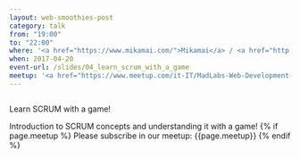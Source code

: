 ```yaml
---
layout: web-smoothies-post
category: talk
from: "19:00"
to: "22:00"
where: '<a href="https://www.mikamai.com/">Mikamai</a> / <a href="http://linkme.it/">LinkMe</a> - Via Giulio Venini, 42 - MILANO'
when: 2017-04-20 
event-url: /slides/04_learn_scrum_with_a_game
meetup: '<a href="https://www.meetup.com/it-IT/MadLabs-Web-Development-a-Milano/events/239633064//">WebSmoothies: Impariamo SCRUM giocando</a>'
---
```

<span class="image right"><img src="{{ site.baseurl }}/{{ site.images }}/128px-Mad_scientist_transparent_background.svg.png" alt=""></span>
	
Learn SCRUM with a game!

Introduction to SCRUM concepts and understanding it with a game!
{% if page.meetup %}
Please subscribe in our meetup: {{page.meetup}}
{% endif %}
